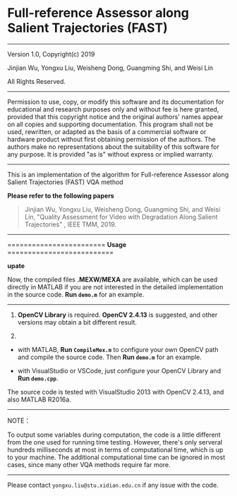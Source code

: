# Full-reference Assessor along Salient Trajectories (FAST)

----------------------------------------------------------------------

Version 1.0, Copyright(c) 2019

Jinjian Wu, Yongxu Liu, Weisheng Dong, Guangming Shi, and Weisi Lin

All Rights Reserved.

----------------------------------------------------------------------

Permission to use, copy, or modify this software and its documentation  for educational and research purposes only and without fee is here  granted, provided that this copyright notice and the original authors'  names appear on all copies and supporting documentation. This program shall not be used, rewritten, or adapted as the basis of a commercial software or hardware product without first obtaining permission of the authors. The authors make no representations about the suitability of this software for any purpose. It is provided "as is" without express or implied warranty.

----------------------------------------------------------------------

This is an implementation of the algorithm for 
Full-reference Assessor along Salient Trajectories (FAST) VQA method

**Please refer to the following papers**

> Jinjian Wu, Yongxu Liu, Weisheng Dong, Guangming Shi, and Weisi Lin, "Quality Assessment for Video with Degradation Along Salient Trajectories" ,  IEEE TMM, 2019. 

-----------------------------------------------------------------------

======================== **Usage** ==========================

**upate**

Now, the compiled files **.MEXW/MEXA** are available, which can be used directly in MATLAB if you are not interested in the detailed implementation in the source code. **Run `demo.m`** for an example.

---------

1. **OpenCV Library** is required. **OpenCV 2.4.13** is suggested, and other versions may obtain a bit different result.

2. ​
 - with MATLAB, **Run `CompileMex.m`** to configure your own OpenCV path and compile the source code. Then **Run `demo.m`** for an example.

- with VisualStudio or VSCode, just configure your OpenCV Library and **Run `demo.cpp`**.

The source code is tested with VisualStudio 2013 with OpenCV 2.4.13, and also MATLAB R2016a. 

-----------------------------------------------------------------------

NOTE：

To output some variables during computation, the code is a little different from the one used for running time testing. However, there's only serveral hundreds milliseconds at most in terms of computational time, which is up to your machine. The additional computational time can be ignored in most cases, since many other VQA methods require far more. 

-----------------------------------------------------------------------

Please contact `yongxu.liu@stu.xidian.edu.cn` if any issue with the code.

